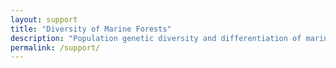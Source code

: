 ```yaml
---
layout: support
title: "Diversity of Marine Forests"
description: "Population genetic diversity and differentiation of marine forests."
permalink: /support/
---
```

